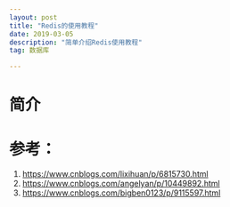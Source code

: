 ```yaml
---
layout: post
title: "Redis的使用教程"
date: 2019-03-05
description: "简单介绍Redis使用教程"
tag: 数据库

---
```

# 简介



# 参考：
1. https://www.cnblogs.com/lixihuan/p/6815730.html
2. https://www.cnblogs.com/angelyan/p/10449892.html
3. https://www.cnblogs.com/bigben0123/p/9115597.html
